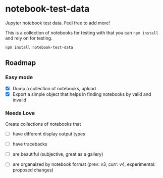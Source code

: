 # notebook-test-data

Jupyter notebook test data. Feel free to add more!

This is a collection of notebooks for testing with that you can `npm install` and rely on for testing.

```
npm install notebook-test-data
```

## Roadmap

### Easy mode

* [x] Dump a collection of notebooks, upload
* [x] Export a simple object that helps in finding notebooks by valid and invalid

### Needs Love

Create collections of notebooks that

* [ ] have different display output types
* [ ] have tracebacks
* [ ] are beautiful (subjective, great as a gallery)
* [ ] are organaized by notebook format (prev: v3, curr: v4, experimental: proposed changes)


